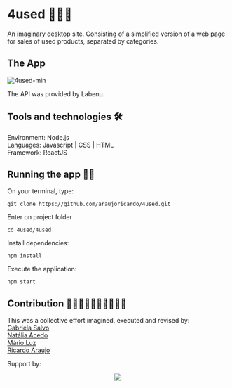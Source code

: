 # 4used 👕🥎📿

An imaginary desktop site. Consisting of a simplified version of a web page for sales of used products, separated by categories.

## The App

![4used-min](https://user-images.githubusercontent.com/60905493/90448074-0e33bf80-e0bb-11ea-930f-e6c05ad5ae2a.gif)

The API was provided by Labenu.


## Tools and technologies 🛠
Environment: Node.js</br>
Languages: Javascript | CSS | HTML</br>
Framework: ReactJS</br>

## Running the app 🏃‍♂️

On your terminal, type:
```
git clone https://github.com/araujoricardo/4used.git
```

Enter on project folder
```
cd 4used/4used
```

Install dependencies:
```
npm install
```

Execute the application:
```
npm start
```

## Contribution 🧙‍♂️🦹‍♀️🧛‍♀️🧜‍♂️🧟‍♀️

This was a collective effort imagined, executed and revised by:</br>
[Gabriela Salvo](https://github.com/Gabrielasalvo)</br>
[Natália Acedo](https://github.com/n-acedo)</br>
[Mário Luz](https://github.com/MarioLuzz)</br>
[Ricardo Araujo](https://github.com/araujoricardo)</br>

Support by: 
<p align="center">
<img src="https://uploads-ssl.webflow.com/5e790d30d198385b09366d8f/5eb17dfd4a07be86d2b8951e_Labenu_principal_slogan.png"/>
</p>
